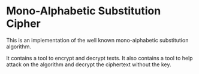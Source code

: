 # Mono-Alphabetic Substitution Cipher
This is an implementation of the well known mono-alphabetic substitution algorithm.

It contains a tool to encrypt and decrypt texts. It also contains a tool to help attack on the algorithm and decrypt the ciphertext without the key.
